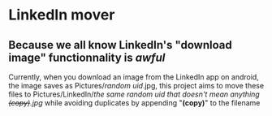 # LinkedIn mover

## Because we all know LinkedIn's "download image" functionnality is _awful_

Currently, when you download an image from the LinkedIn app on android, the image saves as Pictures/_random uid_.jpg, this project aims to move these files to Pictures/LinkedIn/_the same random uid that doesn't mean anything ~~(copy)~~.jpg_ while avoiding duplicates by appending "**(copy)**" to the filename
